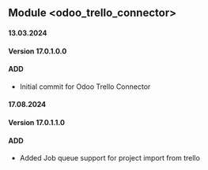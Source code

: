 ## Module <odoo_trello_connector>

#### 13.03.2024
#### Version 17.0.1.0.0
#### ADD

- Initial commit for Odoo Trello Connector

#### 17.08.2024
#### Version 17.0.1.1.0
#### ADD

- Added Job queue support for project import from trello

